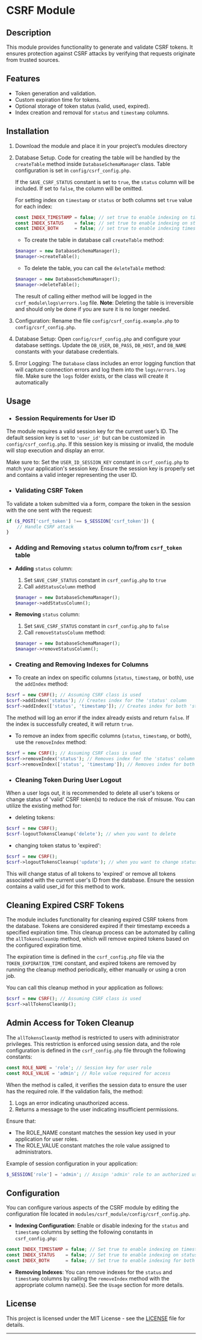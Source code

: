 # CSRF Module

## Description

This module provides functionality to generate and validate CSRF tokens. It ensures protection against CSRF attacks by verifying that requests originate from trusted sources.

## Features

- Token generation and validation.
- Custom expiration time for tokens.
- Optional storage of token status (valid, used, expired).
- Index creation and removal for `status` and `timestamp` columns.

## Installation

1. Download the module and place it in your project’s modules directory
2. Database Setup. Code for creating the table will be handled by the `createTable` method inside `DatabaseSchemaManager` class. Table configuration is set in `config/csrf_config.php`.

    If the `SAVE_CSRF_STATUS` constant is set to `true`, the `status` column will be included. If set to `false`, the column will be omitted.

    For setting index on `timestamp` or `status` or both columns set `true` value for each index:

    ```php
    const INDEX_TIMESTAMP = false; // set true to enable indexing on timestamp column
    const INDEX_STATUS    = false; // set true to enable indexing on status column
    const INDEX_BOTH      = false; // set true to enable indexing timestamp and status columns
    ```

    - To create the table in database call `createTable` method:

    ```php
    $manager = new DatabaseSchemaManager();
    $manager->createTable();
    ```

    - To delete the table, you can call the `deleteTable` method:

    ```php
    $manager = new DatabaseSchemaManager();
    $manager->deleteTable();
    ```

    The result of calling either method will be logged in the `csrf_module\logs\errors.log` file.
    **Note**: Deleting the table is irreversible and should only be done if you are sure it is no longer needed.

3. Configuration: Rename the file `config/csrf_config.example.php` to `config/csrf_config.php`.

4. Database Setup: Open `config/csrf_config.php` and configure your database settings. Update the `DB_USER`, `DB_PASS`, `DB_HOST`, and `DB_NAME` constants with your database credentials.

5. Error Logging: The `Database` class includes an error logging function that will capture connection errors and log them into the `logs/errors.log` file. Make sure the `logs` folder exists, or the class will create it automatically

## Usage

- ### Session Requirements for User ID

The module requires a valid session key for the current user’s ID. The default session key is set to `'user_id'` but can be customized in `config/csrf_config.php`. If this session key is missing or invalid, the module will stop execution and display an error.

Make sure to:
    Set the `USER_ID_SESSION_KEY` constant in `csrf_config.php` to match your application's session key.
    Ensure the session key is properly set and contains a valid integer representing the user ID.

- ### Validating CSRF Token

To validate a token submitted via a form, compare the token in the session with the one sent with the request:

```php
if ($_POST['csrf_token'] !== $_SESSION['csrf_token']) {
    // Handle CSRF attack
}
```

- ### Adding and Removing `status` column to/from `csrf_token` table

- **Adding** `status` column:
    1. Set `SAVE_CSRF_STATUS` constant in `csrf_config.php` to `true`
    2. Call `addStatusColumn` method

    ```php
    $manager = new DatabaseSchemaManager();
    $manager->addStatusColumn();
    ```

- **Removing** `status` column:
    1. Set `SAVE_CSRF_STATUS` constant in `csrf_config.php` to `false`
    2. Call `removeStatusColumn` method:

    ```php
    $manager = new DatabaseSchemaManager();
    $manager->removeStatusColumn();
    ```

- ### Creating and Removing Indexes for Columns

- To create an index on specific columns (`status`, `timestamp`, or both), use the `addIndex` method:

```php
$csrf = new CSRF(); // Assuming CSRF class is used
$csrf->addIndex('status'); // Creates index for the 'status' column
$csrf->addIndex(['status', 'timestamp']); // Creates index for both 'status' and 'timestamp' columns
```

The method will log an error if the index already exists and return `false`. If the index is successfully created, it will return `true`.

- To remove an index from specific columns (`status`, `timestamp`, or both), use the `removeIndex` method:

```php
$csrf = new CSRF(); // Assuming CSRF class is used
$csrf->removeIndex('status'); // Removes index for the 'status' column
$csrf->removeIndex(['status', 'timestamp']); // Removes index for both 'status' and 'timestamp' columns
```

- ### Cleaning Token During User Logout

When a user logs out, it is recommended to delete all user's tokens or change status of 'valid' CSRF token(s) to reduce the risk of misuse. You can utilize the existing method for:  

- deleting tokens:

```php
$csrf = new CSRF();
$csrf-logoutTokensCleanup('delete'); // when you want to delete
```

- changing token status to 'expired':

```php
$csrf = new CSRF();
$csrf->logoutTokensCleanup('update'); // when you want to change status
```

This will change status of all tokens to 'expired' or remove all tokens associated with the current user's ID from the database. Ensure the session contains a valid user_id for this method to work.

## Cleaning Expired CSRF Tokens

The module includes functionality for cleaning expired CSRF tokens from the database. Tokens are considered expired if their timestamp exceeds a specified expiration time. This cleanup process can be automated by calling the `allTokensCleanUp` method, which will remove expired tokens based on the configured expiration time.

The expiration time is defined in the `csrf_config.php` file via the `TOKEN_EXPIRATION_TIME` constant, and expired tokens are removed by running the cleanup method periodically, either manually or using a cron job.

You can call this cleanup method in your application as follows:

```php
$csrf = new CSRF(); // Assuming CSRF class is used
$csrf->allTokensCleanUp();
```

## Admin Access for Token Cleanup

The `allTokensCleanUp` method is restricted to users with administrator privileges. This restriction is enforced using session data, and the role configuration is defined in the `csrf_config.php` file through the following constants:

```php
const ROLE_NAME = 'role'; // Session key for user role
const ROLE_VALUE = 'admin'; // Role value required for access
```

When the method is called, it verifies the session data to ensure the user has the required role. If the validation fails, the method:

1. Logs an error indicating unauthorized access.
2. Returns a message to the user indicating insufficient permissions.

Ensure that:

- The ROLE_NAME constant matches the session key used in your application for user roles.
- The ROLE_VALUE constant matches the role value assigned to administrators.

Example of session configuration in your application:

```php
$_SESSION['role'] = 'admin'; // Assign 'admin' role to an authorized user
```

## Configuration

You can configure various aspects of the CSRF module by editing the configuration file located in `modules/csrf_module/config/csrf_config.php`.

- **Indexing Configuration**: Enable or disable indexing for the `status` and `timestamp` columns by setting the following constants in `csrf_config.php`:

```php
const INDEX_TIMESTAMP = false; // Set true to enable indexing on timestamp column
const INDEX_STATUS    = false; // Set true to enable indexing on status column
const INDEX_BOTH      = false; // Set true to enable indexing for both timestamp and status columns
```

- **Removing Indexes**: You can remove indexes for the `status` and `timestamp` columns by calling the `removeIndex` method with the appropriate column name(s). See the `Usage` section for more details.

## License

This project is licensed under the MIT License - see the [LICENSE](https://opensource.org/licenses/MIT) file for details.

---
